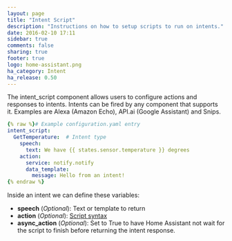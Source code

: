 ```yaml
---
layout: page
title: "Intent Script"
description: "Instructions on how to setup scripts to run on intents."
date: 2016-02-10 17:11
sidebar: true
comments: false
sharing: true
footer: true
logo: home-assistant.png
ha_category: Intent
ha_release: 0.50
---
```


The intent_script component allows users to configure actions and responses to intents. Intents can be fired by any component that supports it. Examples are Alexa (Amazon Echo), API.ai (Google Assistant) and Snips.

```yaml
{% raw %}# Example configuration.yaml entry
intent_script:
  GetTemperature:  # Intent type
    speech:
      text: We have {{ states.sensor.temperature }} degrees
    action:
      service: notify.notify
      data_template:
        message: Hello from an intent!
{% endraw %}
```

Inside an intent we can define these variables:
- **speech** (*Optional*): Text or template to return
- **action** (*Optional*): [Script syntax]
- **async_action** (*Optional*): Set to True to have Home Assistant not wait for the script to finish before returning the intent response.

[Script syntax]: /docs/scripts/
